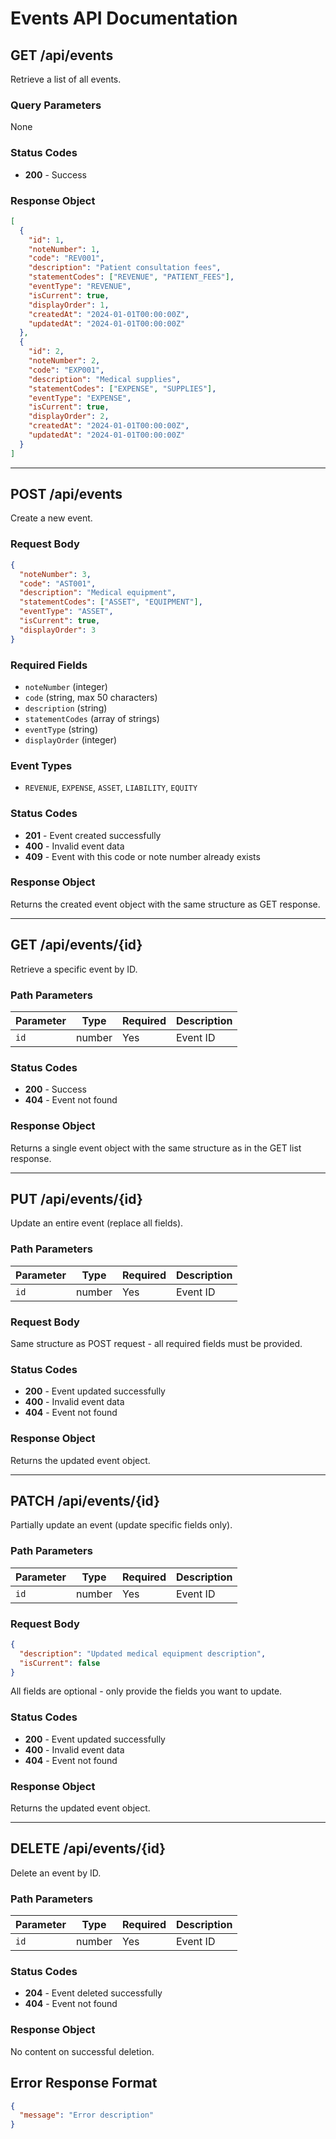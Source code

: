 # Events API Documentation

## GET /api/events
Retrieve a list of all events.

### Query Parameters
None

### Status Codes
- **200** - Success

### Response Object
```json
[
  {
    "id": 1,
    "noteNumber": 1,
    "code": "REV001",
    "description": "Patient consultation fees",
    "statementCodes": ["REVENUE", "PATIENT_FEES"],
    "eventType": "REVENUE",
    "isCurrent": true,
    "displayOrder": 1,
    "createdAt": "2024-01-01T00:00:00Z",
    "updatedAt": "2024-01-01T00:00:00Z"
  },
  {
    "id": 2,
    "noteNumber": 2,
    "code": "EXP001",
    "description": "Medical supplies",
    "statementCodes": ["EXPENSE", "SUPPLIES"],
    "eventType": "EXPENSE",
    "isCurrent": true,
    "displayOrder": 2,
    "createdAt": "2024-01-01T00:00:00Z",
    "updatedAt": "2024-01-01T00:00:00Z"
  }
]
```

---

## POST /api/events
Create a new event.

### Request Body
```json
{
  "noteNumber": 3,
  "code": "AST001",
  "description": "Medical equipment",
  "statementCodes": ["ASSET", "EQUIPMENT"],
  "eventType": "ASSET",
  "isCurrent": true,
  "displayOrder": 3
}
```

### Required Fields
- `noteNumber` (integer)
- `code` (string, max 50 characters)
- `description` (string)
- `statementCodes` (array of strings)
- `eventType` (string)
- `displayOrder` (integer)

### Event Types
- `REVENUE`, `EXPENSE`, `ASSET`, `LIABILITY`, `EQUITY`

### Status Codes
- **201** - Event created successfully
- **400** - Invalid event data
- **409** - Event with this code or note number already exists

### Response Object
Returns the created event object with the same structure as GET response.

---

## GET /api/events/{id}
Retrieve a specific event by ID.

### Path Parameters
| Parameter | Type | Required | Description |
|-----------|------|----------|-------------|
| `id` | number | Yes | Event ID |

### Status Codes
- **200** - Success
- **404** - Event not found

### Response Object
Returns a single event object with the same structure as in the GET list response.

---

## PUT /api/events/{id}
Update an entire event (replace all fields).

### Path Parameters
| Parameter | Type | Required | Description |
|-----------|------|----------|-------------|
| `id` | number | Yes | Event ID |

### Request Body
Same structure as POST request - all required fields must be provided.

### Status Codes
- **200** - Event updated successfully
- **400** - Invalid event data
- **404** - Event not found

### Response Object
Returns the updated event object.

---

## PATCH /api/events/{id}
Partially update an event (update specific fields only).

### Path Parameters
| Parameter | Type | Required | Description |
|-----------|------|----------|-------------|
| `id` | number | Yes | Event ID |

### Request Body
```json
{
  "description": "Updated medical equipment description",
  "isCurrent": false
}
```

All fields are optional - only provide the fields you want to update.

### Status Codes
- **200** - Event updated successfully
- **400** - Invalid event data
- **404** - Event not found

### Response Object
Returns the updated event object.

---

## DELETE /api/events/{id}
Delete an event by ID.

### Path Parameters
| Parameter | Type | Required | Description |
|-----------|------|----------|-------------|
| `id` | number | Yes | Event ID |

### Status Codes
- **204** - Event deleted successfully
- **404** - Event not found

### Response Object
No content on successful deletion.

## Error Response Format
```json
{
  "message": "Error description"
}
```